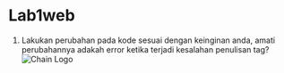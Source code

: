 # Lab1web
1. Lakukan perubahan pada kode sesuai dengan keinginan anda, amati perubahannya adakah
error ketika terjadi kesalahan penulisan tag?
![Chain Logo](https://github.com/Dimasi1234/Lab1web/blob/main/ss2.png)
